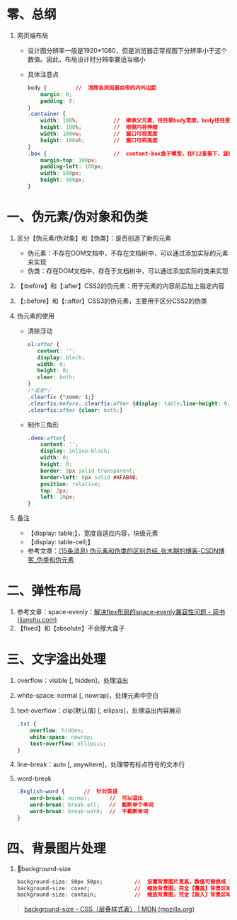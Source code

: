 # 零、总纲

1. 网页端布局

   - 设计图分辨率一般是1920*1080，但是浏览器正常视图下分辨率小于这个数值。因此，布局设计时分辨率要适当缩小

   - 具体注意点

     ```css
     body {			//	消除各浏览器自带的内外边距    
         margin: 0;
         padding: 0;
     }
     .container {
         width: 100%;			//	继承父元素，往往是body宽度，body往往是1920px宽度
         height: 100%;			//	根据内容伸缩
         width: 100vw;			//	窗口可视宽度
         height: 100vh;			//	窗口可视高度
     }
     .box {						//	content-box盒子模型，在F12查看下，鼠标选中，提示的宽高为600*500，即内边距在计算中，外边距除外
         margin-top: 100px;
         padding-left: 100px;
         width: 500px;
         height: 500px;
     }
     ```

     

# 一、伪元素/伪对象和伪类

1. 区分【伪元素/伪对象】和【伪类】：是否创造了新的元素

   - 伪元素：不存在DOM文档中，不存在文档树中，可以通过添加实际的元素来实现
   - 伪类：存在DOM文档中，存在于文档树中，可以通过添加实际的类来实现

2. 【:before】和【:after】CSS2的伪元素：用于元素的内容前后加上指定内容

3. 【::before】和【::after】CSS3的伪元素，主要用于区分CSS2的伪类

4. 伪元素的使用

   - 清除浮动

     ```css
     ul:after {
     	content: '';
     	display: block;
     	width: 0;
     	height: 0;
     	clear: both;
     }
     /*或者*/
     .clearfix {*zoom: 1;}
     .clearfix:before,.clearfix:after {display: table;line-height: 0;content: "";}
     .clearfix:after {clear: both;}
     ```

   - 制作三角形

     ```css
     .demo:after{
         content: '';
         display: inline-block;
         width: 0;
         height: 0;
         border: 8px solid transparent;
         border-left: 8px solid #AFABAB;
         position: relative;
         top: 2px;
         left: 10px;
     }
     ```

5. 备注

   - 【display: table;】，宽度自适应内容，块级元素
   - 【display: table-cell;】
   - 参考文章：[(15条消息) 伪元素和伪类的区别总结_张木期的博客-CSDN博客_伪类和伪元素](https://blog.csdn.net/qq_27674439/article/details/90608220)

# 二、弹性布局

1. 参考文章：space-evenly：[解决flex布局的space-evenly兼容性问题 - 简书 (jianshu.com)](https://www.jianshu.com/p/bbd114834c59)
2. 【fixed】和【absolute】不会撑大盒子

# 三、文字溢出处理

1. overflow：visible [, hidden]，处理溢出

2. white-space: normal [, nowrap]，处理元素中空白

3. text-overflow：clip(默认值) [, ellipsis]，处理溢出内容展示

   ```css
   .txt {
       overflow: hidden;
       white-space: nowrap;
       text-overflow: ellipsis;
   }
   ```

4. line-break：auto [, anywhere]，处理带有标点符号的文本行

5. word-break

   ```css
   .English-word {		//	针对英语
       word-break: normal;		//	可以溢出
       word-break: break-all;	//	截断单个单词
       word-break: break-word;	//	不截断单词
   }
   ```

   

# 四、背景图片处理

1. :carrot:background-size

   ```css
   background-size: 50px 50px;			//	设置背景图片宽高，数值可替换成【auto】或者【百分比】
   background-size: cover;				//	缩放背景图，完全【覆盖】背景区域，至少宽或者高相等，同时保持图片的宽高
   background-size: contain;			//	缩放背景图，完全【装入】背景区域，多余的背景区域，显示背景颜色
   ```

> [background-size - CSS（层叠样式表） | MDN (mozilla.org)](https://developer.mozilla.org/zh-CN/docs/Web/CSS/background-size)

